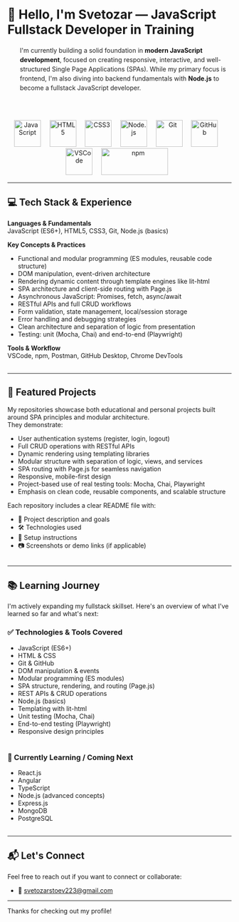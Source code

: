 # 👋 Hello, I'm Svetozar — JavaScript Fullstack Developer in Training
<p style="padding-left: 2em; line-height: 1.5; color: #222;">
  I'm currently building a solid foundation in <strong style="color:#111;">modern JavaScript development</strong>, focused on creating responsive, interactive, and well-structured Single Page Applications (SPAs).  
  While my primary focus is frontend, I'm also diving into backend fundamentals with <strong style="color:#111;">Node.js</strong> to become a fullstack JavaScript developer.</p><br><br>

  
<p align="center">
  <!-- Languages -->
<img src="https://cdn.jsdelivr.net/gh/devicons/devicon/icons/javascript/javascript-original.svg" width="60" height="60" alt="JavaScript"/>&nbsp;&nbsp;&nbsp;&nbsp;
<img src="https://cdn.jsdelivr.net/gh/devicons/devicon/icons/html5/html5-original.svg" width="60" height="60" alt="HTML5"/>&nbsp;&nbsp;&nbsp;&nbsp;
<img src="https://cdn.jsdelivr.net/gh/devicons/devicon/icons/css3/css3-original.svg" width="60" height="60" alt="CSS3"/>&nbsp;&nbsp;&nbsp;&nbsp;
<img src="https://cdn.jsdelivr.net/gh/devicons/devicon/icons/nodejs/nodejs-original.svg" width="60" height="60" alt="Node.js"/>&nbsp;&nbsp;&nbsp;&nbsp;
<img src="https://cdn.jsdelivr.net/gh/devicons/devicon/icons/git/git-original.svg" width="60" height="60" alt="Git"/>&nbsp;&nbsp;&nbsp;&nbsp;
<img src="https://cdn.jsdelivr.net/gh/devicons/devicon/icons/github/github-original.svg" width="60" height="60" alt="GitHub"/>&nbsp;&nbsp;&nbsp;&nbsp;
<img src="https://cdn.jsdelivr.net/gh/devicons/devicon/icons/vscode/vscode-original.svg" width="60" height="60" alt="VSCode"/>&nbsp;&nbsp;&nbsp;&nbsp;
<img src="https://img.shields.io/badge/npm-CB3837?logo=npm&logoColor=white" width="150" height="60" alt="npm"/>&nbsp;&nbsp;&nbsp;

---

## 💻 Tech Stack & Experience

**Languages & Fundamentals**  
JavaScript (ES6+), HTML5, CSS3, Git, Node.js (basics)

**Key Concepts & Practices**  
- Functional and modular programming (ES modules, reusable code structure)  
- DOM manipulation, event-driven architecture  
- Rendering dynamic content through template engines like lit-html  
- SPA architecture and client-side routing with Page.js  
- Asynchronous JavaScript: Promises, fetch, async/await  
- RESTful APIs and full CRUD workflows  
- Form validation, state management, local/session storage  
- Error handling and debugging strategies  
- Clean architecture and separation of logic from presentation  
- Testing: unit (Mocha, Chai) and end-to-end (Playwright)

**Tools & Workflow**  
VSCode, npm, Postman, GitHub Desktop, Chrome DevTools<br><br>

---

## 🚀 Featured Projects

My repositories showcase both educational and personal projects built around SPA principles and modular architecture.  
They demonstrate:

- User authentication systems (register, login, logout)  
- Full CRUD operations with RESTful APIs  
- Dynamic rendering using templating libraries  
- Modular structure with separation of logic, views, and services  
- SPA routing with Page.js for seamless navigation  
- Responsive, mobile-first design  
- Project-based use of real testing tools: Mocha, Chai, Playwright  
- Emphasis on clean code, reusable components, and scalable structure  

Each repository includes a clear README file with:

- 📝 Project description and goals  
- 🛠️ Technologies used  
- 🔧 Setup instructions  
- 📷 Screenshots or demo links (if applicable)<br><br>

---

## 📚 Learning Journey

I'm actively expanding my fullstack skillset. Here's an overview of what I've learned so far and what's next:

### ✅ Technologies & Tools Covered
- JavaScript (ES6+)
- HTML & CSS
- Git & GitHub
- DOM manipulation & events
- Modular programming (ES modules)
- SPA structure, rendering, and routing (Page.js)
- REST APIs & CRUD operations
- Node.js (basics)
- Templating with lit-html
- Unit testing (Mocha, Chai)
- End-to-end testing (Playwright)
- Responsive design principles<br><br>

### 🧠 Currently Learning / Coming Next
- React.js  
- Angular  
- TypeScript  
- Node.js (advanced concepts)  
- Express.js  
- MongoDB  
- PostgreSQL  <br><br>
---

## 📬 Let's Connect

Feel free to reach out if you want to connect or collaborate:

- 📧 svetozarstoev223@gmail.com 

---

Thanks for checking out my profile!  
